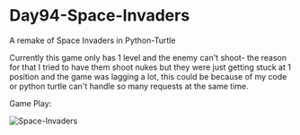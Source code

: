 # Day94-Space-Invaders
A remake of Space Invaders in Python-Turtle

Currently this game only has 1 level and the enemy can't shoot- the reason for that I tried to have them shoot nukes but they were just getting stuck at 1 position and the game was lagging a lot, this could be because of my code or python turtle can't handle so many requests at the same time.

Game Play:

![Space-Invaders](https://github.com/batgit39/Day94-Space-Invaders/assets/86790253/941a7dbb-3e29-4d99-b9b9-2aa39f2609d1)
